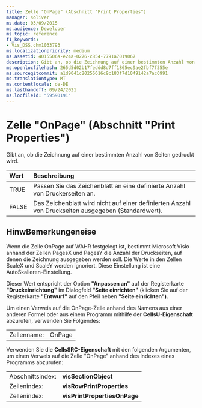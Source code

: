 ```yaml
---
title: Zelle "OnPage" (Abschnitt "Print Properties")
manager: soliver
ms.date: 03/09/2015
ms.audience: Developer
ms.topic: reference
f1_keywords:
- Vis_DSS.chm1033793
ms.localizationpriority: medium
ms.assetid: 4015506a-e24a-0276-c854-7791a7019067
description: Gibt an, ob die Zeichnung auf einer bestimmten Anzahl von Seiten gedruckt wird.
ms.openlocfilehash: 265d5d02b17feddd8d7ff1865ec9ae2fbf7f355e
ms.sourcegitcommit: a1d9041c20256616c9c183f7d1049142a7ac6991
ms.translationtype: MT
ms.contentlocale: de-DE
ms.lasthandoff: 09/24/2021
ms.locfileid: "59590191"
---
```

# <a name="onpage-cell-print-properties-section"></a>Zelle "OnPage" (Abschnitt "Print Properties")

Gibt an, ob die Zeichnung auf einer bestimmten Anzahl von Seiten gedruckt wird. 
  
|**Wert**|**Beschreibung**|
|:-----|:-----|
|TRUE  <br/> |Passen Sie das Zeichenblatt an eine definierte Anzahl von Druckerseiten an.  <br/> |
|FALSE  <br/> |Das Zeichenblatt wird nicht auf einer definierten Anzahl von Druckseiten ausgegeben (Standardwert).  <br/> |
   
## <a name="remarks"></a>HinwBemerkungeneise

Wenn die Zelle OnPage auf WAHR festgelegt ist, bestimmt Microsoft Visio anhand der Zellen PagesX und PagesY die Anzahl der Druckseiten, auf denen die Zeichnung ausgegeben werden soll. Die Werte in den Zellen ScaleX und ScaleY werden ignoriert. Diese Einstellung ist eine AutoSkalieren-Einstellung.
  
Dieser Wert entspricht der Option **"Anpassen an"** auf der Registerkarte **"Druckeinrichtung"** im Dialogfeld **"Seite einrichten"** (klicken Sie auf der Registerkarte **"Entwurf"** auf den Pfeil neben **"Seite einrichten").** 
  
Um einen Verweis auf die OnPage-Zelle anhand des Namens aus einer anderen Formel oder aus einem Programm mithilfe der **CellsU-Eigenschaft** abzurufen, verwenden Sie Folgendes: 
  
|||
|:-----|:-----|
|Zellenname:  <br/> |OnPage  <br/> |
   
Verwenden Sie die **CellsSRC-Eigenschaft** mit den folgenden Argumenten, um einen Verweis auf die Zelle "OnPage" anhand des Indexes eines Programms abzurufen: 
  
|||
|:-----|:-----|
|Abschnittsindex:  <br/> |**visSectionObject** <br/> |
|Zeilenindex:  <br/> |**visRowPrintProperties** <br/> |
|Zellenindex:  <br/> |**visPrintPropertiesOnPage** <br/> |
   

